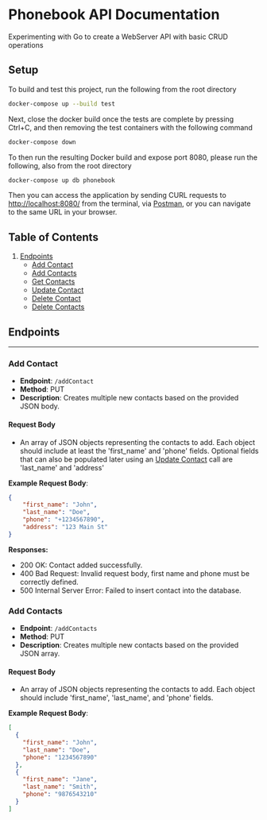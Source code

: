 # Phonebook API Documentation

Experimenting with Go to create a WebServer API with basic CRUD operations

## Setup

To build and test this project, run the following from the root directory
```bash
docker-compose up --build test
```
Next, close the docker build once the tests are complete by pressing Ctrl+C, and then removing the test containers with the following command

```bash
docker-compose down
```
To then run the resulting Docker build and expose port 8080, please run the following, also from the root directory

```bash
docker-compose up db phonebook
```

Then you can access the application by sending CURL requests to [http://localhost:8080/](http://localhost:8080/) from the terminal, via [Postman](https://www.postman.com/), or you can navigate to the same URL in your browser.


## Table of Contents

1. [Endpoints](#endpoints)
    - [Add Contact](#add-contact)
    - [Add Contacts](#add-contacts)
    - [Get Contacts](#get-contacts)
    - [Update Contact](#update-contact)
    - [Delete Contact](#delete-contact)
    - [Delete Contacts](#delete-contacts)

## Endpoints

---

### Add Contact

- **Endpoint**: `/addContact`
- **Method**: PUT
- **Description**: Creates multiple new contacts based on the provided JSON body.

#### Request Body

- An array of JSON objects representing the contacts to add. Each object should include at least the 'first_name' and 'phone' fields. Optional fields that can also be populated later using an [Update Contact](#update-contact) call are 'last_name' and 'address'

**Example Request Body**:

```json
{
    "first_name": "John",
    "last_name": "Doe",
    "phone": "+1234567890",
    "address": "123 Main St"
}
```

**Responses:**
- 200 OK: Contact added successfully.
- 400 Bad Request: Invalid request body, first name and phone must be correctly defined.
- 500 Internal Server Error: Failed to insert contact into the database.


### Add Contacts

- **Endpoint**: `/addContacts`
- **Method**: PUT
- **Description**: Creates multiple new contacts based on the provided JSON array.

#### Request Body

- An array of JSON objects representing the contacts to add. Each object should include 'first_name', 'last_name', and 'phone' fields.

**Example Request Body**:

```json
[
  {
    "first_name": "John",
    "last_name": "Doe",
    "phone": "1234567890"
  },
  {
    "first_name": "Jane",
    "last_name": "Smith",
    "phone": "9876543210"
  }
]
```
